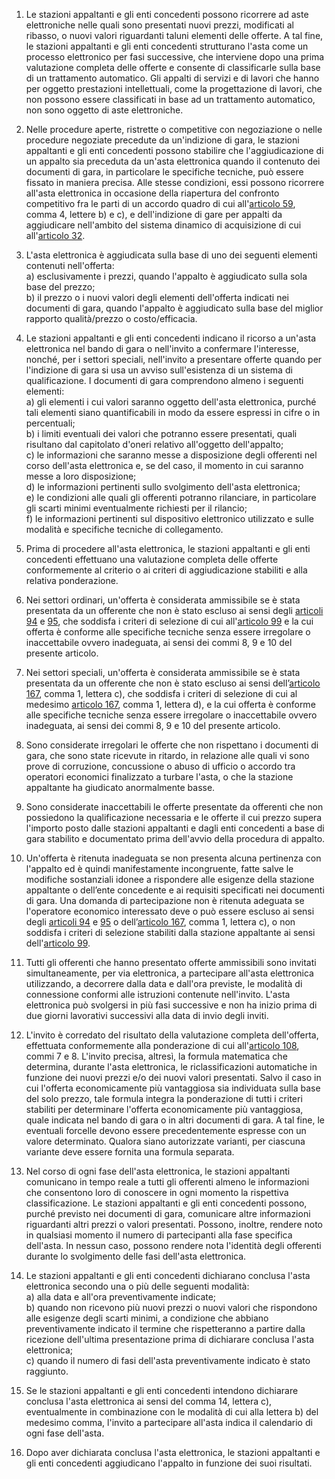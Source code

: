 1. Le stazioni appaltanti e gli enti concedenti possono ricorrere ad aste elettroniche nelle  quali sono presentati nuovi prezzi, modificati al ribasso, o nuovi valori riguardanti taluni  elementi delle offerte. A tal fine, le stazioni appaltanti e gli enti concedenti strutturano l'asta  come un processo elettronico per fasi successive, che interviene dopo una prima valutazione  completa delle offerte e consente di classificarle sulla base di un trattamento automatico. Gli  appalti di servizi e di lavori che hanno per oggetto prestazioni intellettuali, come la  progettazione di lavori, che non possono essere classificati in base ad un trattamento  automatico, non sono oggetto di aste elettroniche.

2. Nelle procedure aperte, ristrette o competitive con negoziazione o nelle procedure  negoziate precedute da un'indizione di gara, le stazioni appaltanti e gli enti concedenti  possono stabilire che l'aggiudicazione di un appalto sia preceduta da un'asta elettronica  quando il contenuto dei documenti di gara, in particolare le specifiche tecniche, può essere  fissato in maniera precisa. Alle stesse condizioni, essi possono ricorrere all'asta elettronica in  occasione della riapertura del confronto competitivo fra le parti di un accordo quadro di cui  all'[articolo 59](/index.html?article=articolo-59&version=2), comma 4, lettere b) e c), e dell'indizione di gare per appalti da aggiudicare  nell'ambito del sistema dinamico di acquisizione di cui all'[articolo 32](/index.html?article=articolo-32&version=1).

3. L'asta elettronica è aggiudicata sulla base di uno dei seguenti elementi contenuti  nell'offerta: <br>a) esclusivamente i prezzi, quando l'appalto è aggiudicato sulla sola base del prezzo;<br>b) il prezzo o i nuovi valori degli elementi dell'offerta indicati nei documenti di gara, quando  l'appalto è aggiudicato sulla base del miglior rapporto qualità/prezzo o costo/efficacia. 

4. Le stazioni appaltanti e gli enti concedenti indicano il ricorso a un'asta elettronica nel  bando di gara o nell'invito a confermare l'interesse, nonché, per i settori speciali, nell'invito a  presentare offerte quando per l'indizione di gara si usa un avviso sull'esistenza di un sistema  di qualificazione. I documenti di gara comprendono almeno i seguenti elementi: <br>a) gli elementi i cui valori saranno oggetto dell'asta elettronica, purché tali elementi siano  quantificabili in modo da essere espressi in cifre o in percentuali;<br>b) i limiti eventuali dei valori che potranno essere presentati, quali risultano dal capitolato  d'oneri relativo all'oggetto dell'appalto;<br>c) le informazioni che saranno messe a disposizione degli offerenti nel corso dell'asta  elettronica e, se del caso, il momento in cui saranno messe a loro disposizione;<br>d) le informazioni pertinenti sullo svolgimento dell'asta elettronica;<br>e) le condizioni alle quali gli offerenti potranno rilanciare, in particolare gli scarti minimi  eventualmente richiesti per il rilancio;<br>f) le informazioni pertinenti sul dispositivo elettronico utilizzato e sulle modalità e specifiche  tecniche di collegamento.

5. Prima di procedere all'asta elettronica, le stazioni appaltanti e gli enti concedenti  effettuano una valutazione completa delle offerte conformemente al criterio o ai criteri di  aggiudicazione stabiliti e alla relativa ponderazione.

6. Nei settori ordinari, un'offerta è considerata ammissibile se è stata presentata da un  offerente che non è stato escluso ai sensi degli [articoli 94](/index.html?article=articolo-94&version=1) e [95](/index.html?article=articolo-95&version=1), che soddisfa i criteri di  selezione di cui all'[articolo 99](/index.html?article=articolo-99&version=2) e la cui offerta è conforme alle specifiche tecniche senza  essere irregolare o inaccettabile ovvero inadeguata, ai sensi dei commi 8, 9 e 10 del presente articolo.

7. Nei settori speciali, un'offerta è considerata ammissibile se è stata presentata da un  offerente che non è stato escluso ai sensi dell’[articolo 167](/index.html?article=articolo-167&version=1), comma 1, lettera c), che soddisfa i criteri di selezione di cui al medesimo [articolo 167](/index.html?article=articolo-167&version=1), comma 1, lettera d), e la cui offerta è  conforme alle specifiche tecniche senza essere irregolare o inaccettabile ovvero inadeguata,  ai sensi dei commi 8, 9 e 10 del presente articolo. 

8. Sono considerate irregolari le offerte che non rispettano i documenti di gara, che sono  state ricevute in ritardo, in relazione alle quali vi sono prove di corruzione, concussione o  abuso di ufficio o accordo tra operatori economici finalizzato a turbare l'asta, o che la  stazione appaltante ha giudicato anormalmente basse.  

9. Sono considerate inaccettabili le offerte presentate da offerenti che non possiedono la  qualificazione necessaria e le offerte il cui prezzo supera l'importo posto dalle stazioni  appaltanti e dagli enti concedenti a base di gara stabilito e documentato prima dell'avvio  della procedura di appalto.

10. Un'offerta è ritenuta inadeguata se non presenta alcuna pertinenza con l'appalto ed è  quindi manifestamente incongruente, fatte salve le modifiche sostanziali idonee a rispondere  alle esigenze della stazione appaltante o dell’ente concedente e ai requisiti specificati nei  documenti di gara. Una domanda di partecipazione non è ritenuta adeguata se l'operatore  economico interessato deve o può essere escluso ai sensi degli [articoli 94](/index.html?article=articolo-94&version=1) e [95](/index.html?article=articolo-95&version=1) o dell’[articolo 167](/index.html?article=articolo-167&version=1), comma 1, lettera c), o non soddisfa i criteri di selezione stabiliti dalla stazione  appaltante ai sensi dell'[articolo 99](/index.html?article=articolo-99&version=2). 

11. Tutti gli offerenti che hanno presentato offerte ammissibili sono invitati  simultaneamente, per via elettronica, a partecipare all'asta elettronica utilizzando, a decorrere  dalla data e dall'ora previste, le modalità di connessione conformi alle istruzioni contenute  nell'invito. L'asta elettronica può svolgersi in più fasi successive e non ha inizio prima di due  giorni lavorativi successivi alla data di invio degli inviti. 

12. L'invito è corredato del risultato della valutazione completa dell'offerta, effettuata  conformemente alla ponderazione di cui all'[articolo 108](/index.html?article=articolo-108&version=2), commi 7 e 8. L'invito precisa,  altresì, la formula matematica che determina, durante l'asta elettronica, le riclassificazioni  automatiche in funzione dei nuovi prezzi e/o dei nuovi valori presentati. Salvo il caso in cui  l'offerta economicamente più vantaggiosa sia individuata sulla base del solo prezzo, tale formula integra la ponderazione di tutti i criteri stabiliti per determinare l'offerta  economicamente più vantaggiosa, quale indicata nel bando di gara o in altri documenti di  gara. A tal fine, le eventuali forcelle devono essere precedentemente espresse con un valore  determinato. Qualora siano autorizzate varianti, per ciascuna variante deve essere fornita una  formula separata. 

13. Nel corso di ogni fase dell'asta elettronica, le stazioni appaltanti comunicano in tempo  reale a tutti gli offerenti almeno le informazioni che consentono loro di conoscere in ogni  momento la rispettiva classificazione. Le stazioni appaltanti e gli enti concedenti possono,  purché previsto nei documenti di gara, comunicare altre informazioni riguardanti altri prezzi  o valori presentati. Possono, inoltre, rendere noto in qualsiasi momento il numero di  partecipanti alla fase specifica dell'asta. In nessun caso, possono rendere nota l'identità degli  offerenti durante lo svolgimento delle fasi dell'asta elettronica.

14. Le stazioni appaltanti e gli enti concedenti dichiarano conclusa l'asta elettronica secondo  una o più delle seguenti modalità: <br>a) alla data e all'ora preventivamente indicate;<br>b) quando non ricevono più nuovi prezzi o nuovi valori che rispondono alle esigenze degli  scarti minimi, a condizione che abbiano preventivamente indicato il termine che rispetteranno a partire dalla ricezione dell'ultima presentazione prima di dichiarare conclusa l'asta elettronica;<br>c) quando il numero di fasi dell'asta preventivamente indicato è stato raggiunto. 

15. Se le stazioni appaltanti e gli enti concedenti intendono dichiarare conclusa l'asta  elettronica ai sensi del comma 14, lettera c), eventualmente in combinazione con le modalità  di cui alla lettera b) del medesimo comma, l'invito a partecipare all'asta indica il calendario  di ogni fase dell'asta.

16. Dopo aver dichiarata conclusa l'asta elettronica, le stazioni appaltanti e gli enti  concedenti aggiudicano l'appalto in funzione dei suoi risultati. 